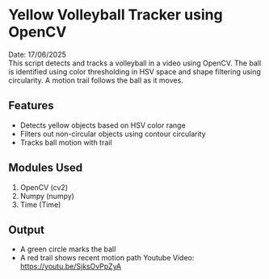 # Yellow Volleyball Tracker using OpenCV
Date: 17/06/2025<br>
This script detects and tracks a volleyball in a video using OpenCV. The ball is identified using color thresholding in HSV space and shape filtering using circularity. A motion trail follows the ball as it moves.

## Features
- Detects yellow objects based on HSV color range
- Filters out non-circular objects using contour circularity
- Tracks ball motion with trail

## Modules Used
1. OpenCV (cv2)
2. Numpy (numpy)
3. Time (Time)

## Output
- A green circle marks the ball
- A red trail shows recent motion path
Youtube Video: https://youtu.be/SjksOvPpZyA
